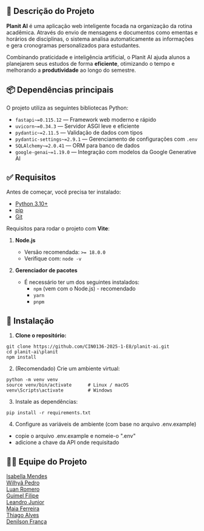 ## 📌 Descrição do Projeto
**Planit AI** é uma aplicação web inteligente focada na organização da rotina acadêmica. Através do envio de mensagens e documentos como ementas e horários de disciplinas, o sistema analisa automaticamente as informações e gera cronogramas personalizados para estudantes.

Combinando praticidade e inteligência artificial, o Planit AI ajuda alunos a planejarem seus estudos de forma **eficiente**, otimizando o tempo e melhorando a **produtividade** ao longo do semestre.

## 📦 Dependências principais

O projeto utiliza as seguintes bibliotecas Python:

- `fastapi~=0.115.12` — Framework web moderno e rápido
- `uvicorn~=0.34.3` — Servidor ASGI leve e eficiente
- `pydantic~=2.11.5` — Validação de dados com tipos
- `pydantic-settings~=2.9.1` — Gerenciamento de configurações com `.env`
- `SQLAlchemy~=2.0.41` — ORM para banco de dados
- `google-genai~=1.19.0` — Integração com modelos da Google Generative AI

## ✅ Requisitos

Antes de começar, você precisa ter instalado:

- [Python 3.10+](https://www.python.org/downloads/)
- [pip](https://pip.pypa.io/)
- [Git](https://git-scm.com/)  
 
Requisitos para rodar o projeto com **Vite**:

1. **Node.js**
   - Versão recomendada: `>= 18.0.0`
   - Verifique com: `node -v`

2. **Gerenciador de pacotes**
   - É necessário ter um dos seguintes instalados:
     - `npm` (vem com o Node.js) - recomendado
     - `yarn`
     - `pnpm`

## 🔧 Instalação

1. **Clone o repositório:**
```
git clone https://github.com/CIN0136-2025-1-E8/planit-ai.git
cd planit-ai\planit
npm install
```

2. (Recomendado) Crie um ambiente virtual:
```
python -m venv venv
source venv/bin/activate      # Linux / macOS
venv\Scripts\activate         # Windows
```

3. Instale as dependências:
```
pip install -r requirements.txt
```
4. Configure as variáveis de ambiente (com base no arquivo .env.example)
- copie o arquivo .env.example e nomeie-o ".env"
- adicione a chave da API onde requisitado

## 👨‍💻 Equipe do Projeto
[Isabella Mendes](https://github.com/isabellamdsr)  
[Wilhyã Pedro](https://github.com/Wilhy-p)  
[Luan Romero](https://github.com/luanromerolcc)  
[Guimel Filipe](https://github.com/filipeguimel)  
[Leandro Junior](https://github.com/LeandroJrMarques)     
[Maia Ferreira](https://github.com/maia-cin)    
[Thiago Alves](https://github.com/ThAlvesM)  
[Denilson França](https://github.com/altinctrl) 
